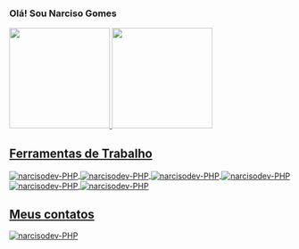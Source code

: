 ### Olá! Sou Narciso Gomes  
 <div>
  <a href="https://github.com/narcisodev">
  <img height="180em" src="https://github-readme-stats.vercel.app/api?username=narcisodev&show_icons=true&theme=graywhite&include_all_commits=true&count_private=true"/>
  <img height="180em" src="https://github-readme-stats.vercel.app/api/top-langs/?username=narcisodev&layout=compact&langs_count=8&theme=graywhite"/>
</div>
  
  ## Ferramentas de Trabalho
  
<div style="display: inline_block">
  <img align="center" alt="narcisodev-PHP" src="https://img.shields.io/badge/PHP-777BB4?style=for-the-badge&logo=php&logoColor=white">
    <img align="center" alt="narcisodev-PHP"  src="https://img.shields.io/badge/Laravel-FF2D20?style=for-the-badge&logo=laravel&logoColor=white">
     <img align="center" alt="narcisodev-PHP" src="https://img.shields.io/badge/JavaScript-323330?style=for-the-badge&logo=javascript&logoColor=F7DF1E">
     <img align="center" alt="narcisodev-PHP" src="https://img.shields.io/badge/TypeScript-007ACC?style=for-the-badge&logo=typescript&logoColor=white">
    <img align="center" alt="narcisodev-PHP" src="https://img.shields.io/badge/Angular-DD0031?style=for-the-badge&logo=angular&logoColor=white">
    <img align="center" alt="narcisodev-PHP" src="https://img.shields.io/badge/MySQL-00000F?style=for-the-badge&logo=mysql&logoColor=white">
</div>
  
  
  ## Meus contatos
  
  <a href="https://www.linkedin.com/in/narciso-gomes/" target="_blank">
  <img align="center" alt="narcisodev-PHP"  src="https://img.shields.io/badge/LinkedIn-0077B5?style=for-the-badge&logo=linkedin&logoColor=white">
</a>
  

